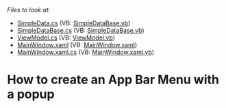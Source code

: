 <!-- default file list -->
*Files to look at*:

* [SimpleData.cs](./CS/DXSample/Data/SimpleData.cs) (VB: [SimpleDataBase.vb](./VB/DXSample/Data/SimpleDataBase.vb))
* [SimpleDataBase.cs](./CS/DXSample/Data/SimpleDataBase.cs) (VB: [SimpleDataBase.vb](./VB/DXSample/Data/SimpleDataBase.vb))
* [ViewModel.cs](./CS/DXSample/Data/ViewModel.cs) (VB: [ViewModel.vb](./VB/DXSample/Data/ViewModel.vb))
* [MainWindow.xaml](./CS/DXSample/MainWindow.xaml) (VB: [MainWindow.xaml](./VB/DXSample/MainWindow.xaml))
* [MainWindow.xaml.cs](./CS/DXSample/MainWindow.xaml.cs) (VB: [MainWindow.xaml.vb](./VB/DXSample/MainWindow.xaml.vb))
<!-- default file list end -->
# How to create an App Bar Menu with a popup

<br/>


